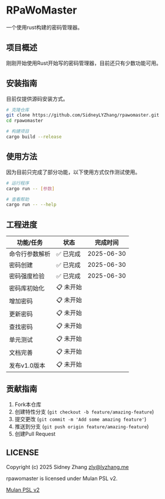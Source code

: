 # RPaWoMaster

一个使用rust构建的密码管理器。

## 项目概述

刚刚开始使用Rust开始写的密码管理器，目前还只有少数功能可用。

## 安装指南

目前仅提供源码安装方式。

```bash
# 克隆仓库
git clone https://github.com/SidneyLYZhang/rpawomaster.git
cd rpawomaster

# 构建项目
cargo build --release
```

## 使用方法

因为目前只完成了部分功能，以下使用方式仅作测试使用。

```bash
# 运行程序
cargo run -- [参数]

# 查看帮助
cargo run -- --help
```

## 工程进度

| 功能/任务 | 状态 | 完成时间 |
|----------|------|------------|
| 命令行参数解析 | ✅ 已完成 | 2025-06-30 |
| 密码创建 | ✅ 已完成 | 2025-06-30 |
| 密码强度检验 | ✅ 已完成 | 2025-06-30 |
| 密码库初始化 | 📋 未开始 |  |
| 增加密码 | 📋 未开始 |  |
| 更新密码 | 📋 未开始 |  |
| 查找密码 | 📋 未开始 |  |
| 单元测试 | 📋 未开始 |  |
| 文档完善 | 📋 未开始 |  |
| 发布v1.0版本 | 📋 未开始 |  |

## 贡献指南
1. Fork本仓库
2. 创建特性分支 (`git checkout -b feature/amazing-feature`)
3. 提交更改 (`git commit -m 'Add some amazing feature'`)
4. 推送到分支 (`git push origin feature/amazing-feature`)
5. 创建Pull Request

## LICENSE

Copyright (c) 2025 Sidney Zhang <zly@lyzhang.me>

rpawomaster is licensed under Mulan PSL v2.

[Mulan PSL v2](LICENSE)